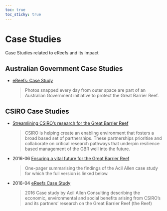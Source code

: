 ```yaml
---
toc: true
toc_sticky: true
---
```


# Case Studies

Case Studies related to eReefs and its impact

## Australian Government Case Studies

- [eReefs: Case Study](https://www.dcceew.gov.au/parks-heritage/great-barrier-reef/case-studies/ereefs)
  > Photos snapped every day from outer space are part of an Australian Government initiative to protect the Great Barrier Reef.

## CSIRO Case Studies

- [Streamlining CSIRO’s research for the Great Barrier Reef](https://www.csiro.au/-/media/LWF/Files/18-00193_LWReviewCaseStudy12pp_GBR_180503.pdf)
  > CSIRO is helping create an enabling environment that fosters a broad based set of partnerships. These partnerships prioritise and collaborate on critical research pathways that underpin resilience based management of the GBR well into the future. 

- 2016-06 [Ensuring a vital future for the Great Barrier Reef](https://www.csiro.au/-/media/About/Files/Impact-case-studies/2016/ICS-eREEFS-PLATFORM.pdf)
  > One-pager summarising the findings of the Acil Allen case study for which the full version is linked below.

- 2016-04 [eReefs Case Study](https://www.csiro.au/-/media/About/Files/Impact-assessment/2016/Impact-evaluation-eReefs.pdf)
  > 2016 Case study by Acil Allen Consulting describing the economic, environmental and social benefits arising from CSIRO’s and its partners’ research on the Great Barrier Reef (the Reef)
